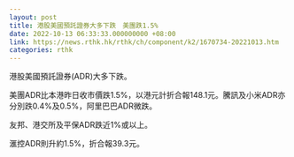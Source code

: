 ```yaml
---
layout: post
title: 港股美國預託證券大多下跌　美團跌1.5%
date: 2022-10-13 06:33:33.000000000 +08:00
link: https://news.rthk.hk/rthk/ch/component/k2/1670734-20221013.htm
categories: rthk
---
```


港股美國預託證券(ADR)大多下跌。

美團ADR比本港昨日收市價跌1.5%，以港元計折合報148.1元。騰訊及小米ADR亦分別跌0.4%及0.5%，阿里巴巴ADR微跌。

友邦、港交所及平保ADR跌近1%或以上。

滙控ADR則升約1.5%，折合報39.3元。
